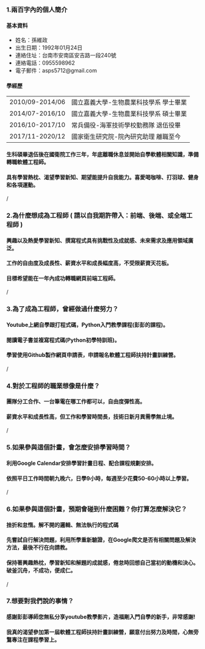
<html>
<body>
     <h3>1.兩百字內的個人簡介</h3>
     <h4>基本資料</h4> 
     <ul>
          <li>姓名：孫維政</li>
          <li>出生日期：1992年01月24日</li>
          <li>連絡住址：台南市安南區安吉路一段240號</li>
          <li>連絡電話：0955598962</li>
          <li>電子郵件：asps5712@gmail.com</li>
     </ul>
     <h4>學經歷</h4>
     <table>
          <tr>
               <td>2010/09-2014/06</td>
               <td>國立嘉義大學-生物農業科技學系 學士畢業</td>
          </tr>
          <tr>
               <td>2014/07-2016/10</td>
               <td>國立嘉義大學-生物農業科技學系 碩士畢業</td>
          </tr>
          <tr>
               <td>2016/10-2017/10</td>
               <td>常兵備役-海軍技術學校勤務隊 退伍役畢</td>
          </tr>
          <tr>
               <td>2017/11-2020/12</td>
               <td>國家衛生研究院-院內研究助理 離職至今</td>
          </tr>
     </table>
     <h4>生科碩畢退伍後在國衛院工作三年，年底離職休息並開始自學軟體相關知識，準備轉職軟體工程師。</h4>
     <h4>具有學習熱枕、渴望學習新知、期望能提升自我能力。喜愛喝咖啡、打羽球、健身和各項運動。</h4>
     /
     <h3>2.為什麼想成為工程師 ( 請以自我期許帶入：前端、後端、或全端工程師 )</h3>
     <h4>興趣以及熱愛學習新知、撰寫程式具有挑戰性及成就感、未來需求及應用領域廣泛。</h4>
     <h4>工作的自由度及成長性、薪資水平和成長幅度高，不受限薪資天花板。</h4>
     <h4>目標希望能在一年內成功轉職網頁前端工程師。</h4>
     /
     <h3>3.為了成為工程師，曾經做過什麼努力？</h3>
     <h4>Youtube上網自學跟打程式碼，Python入門教學課程(彭彭的課程)。</h4>
     <h4>閱讀電子書並複寫程式碼(Python初學特訓班)。</h4>
     <h4>學習使用Github製作網頁申請表，申請報名軟體工程師扶持計畫訓練營。</h4>
     /
     <h3>4.對於工程師的職業想像是什麼？</h3>
     <h4>團隊分工合作、一台筆電在哪工作都可以，自由度彈性高。</h4>
     <h4>薪資水平和成長性高，但工作和學習時間長，技術日新月異需學無止境。</h4>
     /
     <h3>5.如果參與這個計畫，會怎麼安排學習時間？</h3>
     <h4>利用Google Calendar安排學習計畫日程、配合課程規劃安排。</h4>
     <h4>依照平日工作時間朝九晚六，日學9小時，每週至少花費50-60小時以上學習。</h4>
     /
     <h3>6.如果參與這個計畫，預期會碰到什麼困難？你打算怎麼解決它？</h3>
     <h4>挫折和怠惰。解不開的邏輯、無法執行的程式碼</h4>
     <h4>先嘗試自行解決問題，利用所學重新驗證，在Google爬文是否有相關問題及解決方法，最後不行在向請教。</h4>
     <h4>保持著興趣熱枕，學習新知和解題的成就感，倦怠時回想自己當初的動機和決心。破釜沉舟，不成功，便成仁。</h4>
     /
     <h3>7.想要對我們說的事情？</h3>
     <h4>感謝彭彭導師您無私分享youtube教學影片，造福剛入門自學的新手，非常感謝!</h4>
     <h4>我真的渴望參加第一屆軟體工程師扶持計畫訓練營，願意付出努力及時間，心無旁鶩專注在課程學習上。</h4>
     
     
</body>
</html>
